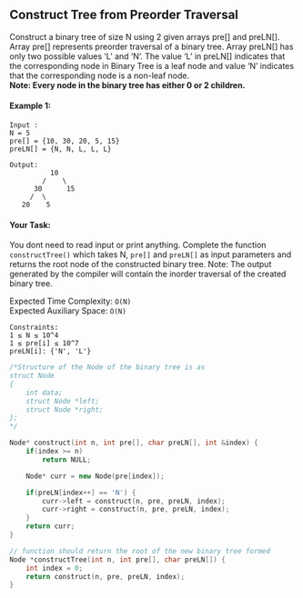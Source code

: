 ## Construct Tree from Preorder Traversal

Construct a binary tree of size N using 2 given arrays pre[] and preLN[]. Array pre[] represents preorder traversal of a binary tree. Array preLN[] has only two possible values ‘L’ and ‘N’. The value ‘L’ in preLN[] indicates that the corresponding node in Binary Tree is a leaf node and value ‘N’ indicates that the corresponding node is a non-leaf node.  
<b>Note: Every node in the binary tree has either 0 or 2 children.</b>

#### Example 1:

```
Input :
N = 5
pre[] = {10, 30, 20, 5, 15}
preLN[] = {N, N, L, L, L}

Output:
          10
        /    \
      30      15
     /  \
   20    5
```

#### Your Task:

You dont need to read input or print anything. Complete the function `constructTree()` which takes N, `pre[]` and `preLN[]` as input parameters and returns the root node of the constructed binary tree.
Note: The output generated by the compiler will contain the inorder traversal of the created binary tree.

Expected Time Complexity: `O(N)`  
Expected Auxiliary Space: `O(N)`

```
Constraints:
1 ≤ N ≤ 10^4
1 ≤ pre[i] ≤ 10^7
preLN[i]: {'N', 'L'}
```

```c++
/*Structure of the Node of the binary tree is as
struct Node
{
	int data;
	struct Node *left;
	struct Node *right;
};
*/

Node* construct(int n, int pre[], char preLN[], int &index) {
    if(index >= n)
        return NULL;

    Node* curr = new Node(pre[index]);

    if(preLN[index++] == 'N') {
        curr->left = construct(n, pre, preLN, index);
        curr->right = construct(n, pre, preLN, index);
    }
    return curr;
}

// function should return the root of the new binary tree formed
Node *constructTree(int n, int pre[], char preLN[]) {
    int index = 0;
    return construct(n, pre, preLN, index);
}
```

